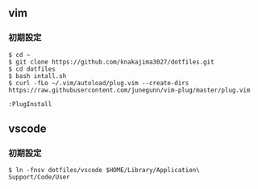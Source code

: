 ## vim
### 初期設定  
```shell
$ cd ~  
$ git clone https://github.com/knakajima3027/dotfiles.git  
$ cd dotfiles  
$ bash intall.sh  
$ curl -fLo ~/.vim/autoload/plug.vim --create-dirs https://raw.githubusercontent.com/junegunn/vim-plug/master/plug.vim
```  
`:PlugInstall`   

## vscode  
### 初期設定  
```shell
$ ln -fnsv dotfiles/vscode $HOME/Library/Application\ Support/Code/User  
```
